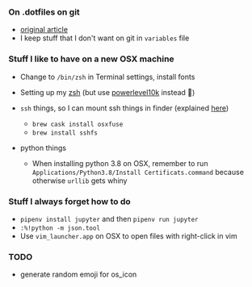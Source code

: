 ### On .dotfiles on git
   * [original article](https://coderwall.com/p/ynu8xq/keep-your-dotfiles-in-git)
   * I keep stuff that I don't want on git in `variables` file

### Stuff I like to have on a new OSX machine
* Change to `/bin/zsh` in Terminal settings, install fonts
* Setting up my [zsh](https://medium.com/@ivanaugustobd/your-terminal-can-be-much-much-more-productive-5256424658e8) (but use [powerlevel10k](https://medium.com/@shivam1/make-your-terminal-beautiful-and-fast-with-zsh-shell-and-powerlevel10k-6484461c6efb) instead 🐝)

* `ssh` things, so I can mount ssh things in finder (explained [here](https://jonathansblog.co.uk/sshfs-mount-remote-drive-in-finder))
  * `brew cask install osxfuse`
  * `brew install sshfs`

* python things
  * When installing python 3.8 on OSX, remember to run `Applications/Python3.8/Install Certificats.command` because otherwise `urllib` gets whiny

### Stuff I always forget how to do
* `pipenv install jupyter` and then `pipenv run jupyter`
* `:%!python -m json.tool`
* Use `vim_launcher.app` on OSX to open files with right-click in vim

### TODO
* generate random emoji for os_icon
